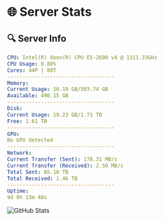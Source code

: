 # 🌐 Server Stats
## 🔍 Server Info
```yaml
CPU: Intel(R) Xeon(R) CPU E5-2699 v4 @ 1311.33GHz
CPU Usage: 0.80%
Cores: 44P | 88T
-----------------------------------
Memory:
Current Usage: 10.19 GB/503.74 GB
Available: 490.15 GB
-----------------------------------
Disk:
Current Usage: 19.23 GB/1.71 TB
Free: 1.61 TB
-----------------------------------
GPU:
No GPU detected
-----------------------------------
Network:
Current Transfer (Sent): 178.31 MB/s
Current Transfer (Received): 2.50 MB/s
Total Sent: 85.10 TB
Total Received: 1.46 TB
-----------------------------------
Uptime:
9d 0h 13m 48s
```
![GitHub Stats](https://img.shields.io/badge/Updated-2025-02-16_22:57:06-blue)